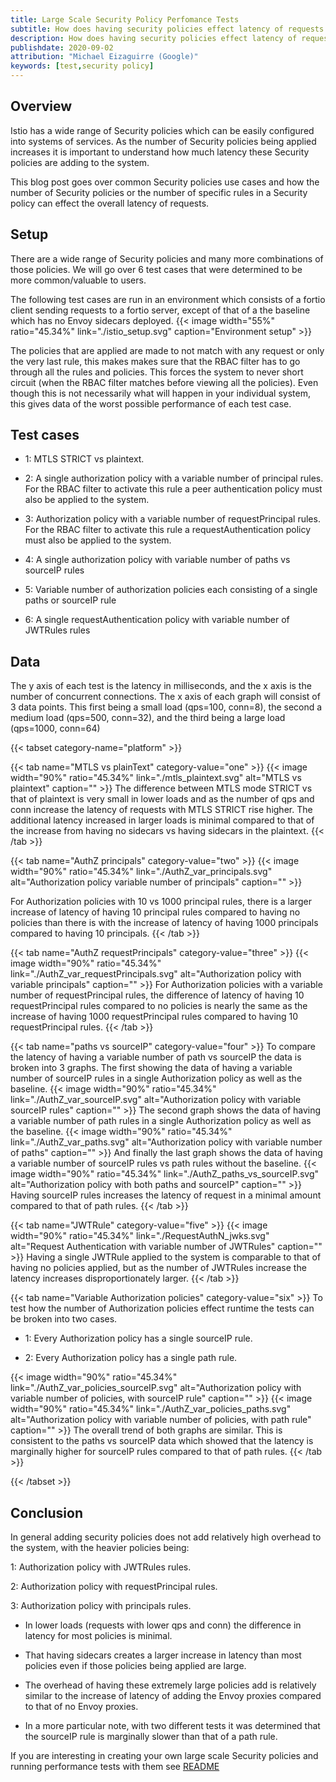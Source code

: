 ```yaml
---
title: Large Scale Security Policy Perfomance Tests
subtitle: How does having security policies effect latency of requests
description: How does having security policies effect latency of request.
publishdate: 2020-09-02
attribution: "Michael Eizaguirre (Google)"
keywords: [test,security policy]
---
```


## Overview

Istio has a wide range of Security policies which can be easily configured into systems of services. As the number of Security policies being applied increases it is important to understand how much latency these Security policies are adding to the system.

This blog post goes over common Security policies use cases and how the number of Security policies or the number of specific rules in a Security policy can effect the overall latency of requests.

## Setup

There are a wide range of Security policies and many more combinations of those policies. We will go over 6 test cases that were determined to be more common/valuable to users.

The following test cases are run in an environment which consists of a fortio client sending requests to a fortio server, except of that of a the baseline which has no Envoy sidecars deployed.
{{< image width="55%" ratio="45.34%"
    link="./istio_setup.svg"
    caption="Environment setup"
    >}}

The policies that are applied are made to not match with any request or only the very last rule, this makes makes sure that the RBAC filter has to go through all the rules and policies. This forces the system to never short circuit (when the RBAC filter matches before viewing all the policies). Even though this is not necessarily what will happen in your individual system, this gives data of the worst possible performance of each test case.

## Test cases

- 1: MTLS STRICT vs plaintext.

- 2: A single authorization policy with a variable number of principal rules. For the RBAC filter to activate this rule a peer authentication policy must also be applied to the system.

- 3: Authorization policy with a variable number of requestPrincipal rules. For the RBAC filter to activate this rule a requestAuthentication policy must also be applied to the system.

- 4: A single authorization policy with variable number of paths vs sourceIP rules

- 5: Variable number of authorization policies each consisting of a single paths or sourceIP rule

- 6: A single requestAuthentication policy with variable number of JWTRules rules

## Data

The y axis of each test is the latency in milliseconds, and the x axis is the number of concurrent connections. The x axis of each graph will consist of 3 data points. This first being a small load (qps=100, conn=8), the second a medium load (qps=500, conn=32), and the third being a large load (qps=1000, conn=64)

{{< tabset category-name="platform" >}}

{{< tab name="MTLS vs plainText" category-value="one" >}}
{{< image width="90%" ratio="45.34%"
    link="./mtls_plaintext.svg"
    alt="MTLS vs plaintext"
    caption=""
    >}}
The difference between MTLS mode STRICT vs that of plaintext is very small in lower loads and as the number of qps and conn increase the latency of requests with MTLS STRICT rise higher. The additional latency increased in larger loads is minimal compared to that of the increase from having no sidecars vs having sidecars in the plaintext.
{{< /tab >}}

{{< tab name="AuthZ principals" category-value="two" >}}
{{< image width="90%" ratio="45.34%"
    link="./AuthZ_var_principals.svg"
    alt="Authorization policy variable number of principals"
    caption=""
    >}}

For Authorization policies with 10 vs 1000 principal rules, there is a larger increase of latency of having 10 principal rules compared to having no policies than there is with the increase of latency of having 1000 principals compared to having 10 principals.
{{< /tab >}}

{{< tab name="AuthZ requestPrincipals" category-value="three" >}}
{{< image width="90%" ratio="45.34%"
    link="./AuthZ_var_requestPrincipals.svg"
    alt="Authorization policy with variable principals"
    caption=""
    >}}
    For Authorization policies with a variable number of requestPrincipal rules, the difference of latency of having 10 requestPrincipal rules compared to no policies is nearly the same as the increase of having 1000 requestPrincipal rules compared to having 10 requestPrincipal rules.
{{< /tab >}}

{{< tab name="paths vs sourceIP" category-value="four" >}}
To compare the latency of having a variable number of path vs sourceIP the data is broken into 3 graphs.
The first showing the data of having a variable number of sourceIP rules in a single Authorization policy as well as the baseline.
{{< image width="90%" ratio="45.34%"
    link="./AuthZ_var_sourceIP.svg"
    alt="Authorization policy with variable sourceIP rules"
    caption=""
    >}}
The second graph shows the data of having a variable number of path rules in a single Authorization policy as well as the baseline.
{{< image width="90%" ratio="45.34%"
    link="./AuthZ_var_paths.svg"
    alt="Authorization policy with variable number of paths"
    caption=""
    >}}
And finally the last graph shows the data of having a variable number of sourceIP rules vs path rules without the baseline.
{{< image width="90%" ratio="45.34%"
    link="./AuthZ_paths_vs_sourceIP.svg"
    alt="Authorization policy with both paths and sourceIP"
    caption=""
    >}}
Having sourceIP rules increases the latency of request in a minimal amount compared to that of path rules.
{{< /tab >}}

{{< tab name="JWTRule" category-value="five" >}}
{{< image width="90%" ratio="45.34%"
    link="./RequestAuthN_jwks.svg"
    alt="Request Authentication with variable number of JWTRules"
    caption=""
    >}}
Having a single JWTRule applied to the system is comparable to that of having no policies applied, but as the number of JWTRules increase the latency increases disproportionately larger.
{{< /tab >}}

{{< tab name="Variable Authorization policies" category-value="six" >}}
To test how the number of Authorization policies effect runtime the tests can be broken into two cases.

- 1: Every Authorization policy has a single sourceIP rule.

- 2: Every Authorization policy has a single path rule.

{{< image width="90%" ratio="45.34%"
    link="./AuthZ_var_policies_sourceIP.svg"
    alt="Authorization policy with variable number of policies, with sourceIP rule"
    caption=""
    >}}
{{< image width="90%" ratio="45.34%"
    link="./AuthZ_var_policies_paths.svg"
    alt="Authorization policy with variable number of policies, with path rule"
    caption=""
    >}}
The overall trend of both graphs are similar. This is consistent to the paths vs sourceIP data which showed that the latency is marginally higher for sourceIP rules compared to that of path rules.
{{< /tab >}}

{{< /tabset >}}

## Conclusion

In general adding security policies does not add relatively high overhead to the system, with the heavier policies being:

1: Authorization policy with JWTRules rules.

2: Authorization policy with requestPrincipal rules.

3: Authorization policy with principals rules.

- In lower loads (requests with lower qps and conn) the difference in latency for most policies is minimal.

- That having sidecars creates a larger increase in latency than most policies even if those policies being applied are large.

- The overhead of having these extremely large policies add is relatively similar to the increase of latency of adding the Envoy proxies compared to that of no Envoy proxies.

- In a more particular note, with two different tests it was determined that the sourceIP rule is marginally slower than that of a path rule.

If you are interesting in creating your own large scale Security policies and running performance tests with them see [README](https://github.com/istio/tools/tree/master/perf/benchmark/security/generate_policies)
